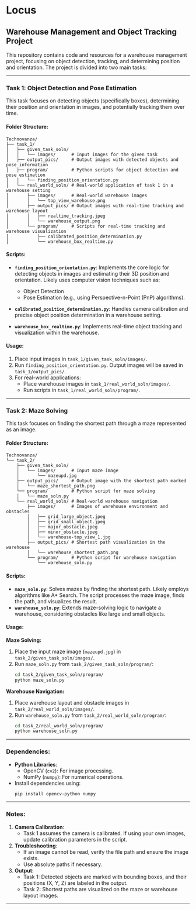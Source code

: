 # Locus 

## Warehouse Management and Object Tracking Project

This repository contains code and resources for a warehouse management project, focusing on object detection, tracking, and determining position and orientation. The project is divided into two main tasks:

---

### Task 1: Object Detection and Pose Estimation

This task focuses on detecting objects (specifically boxes), determining their position and orientation in images, and potentially tracking them over time.

#### Folder Structure:

```
Technovanza/
├── task_1/
│   ├── given_task_soln/
│   │   └── images/      # Input images for the given task
│   ├── output_pics/     # Output images with detected objects and pose information
│   ├── program/         # Python scripts for object detection and pose estimation
│   │   └── finding_position_orientation.py
│   └── real_world_soln/ # Real-world application of task 1 in a warehouse setting
│       ├── images/      # Real-world warehouse images
│       │   └── top_view_warehouse.png
│       ├── output_pics/ # Output images with real-time tracking and warehouse layout
│       │   ├── realtime_tracking.jpeg
│       │   └── warehouse_output.png
│       └── program/     # Scripts for real-time tracking and warehouse visualization
│           ├── calibrated_position_determination.py
│           └── warehouse_box_realtime.py
```

#### Scripts:

- **`finding_position_orientation.py`**: Implements the core logic for detecting objects in images and estimating their 3D position and orientation. Likely uses computer vision techniques such as:
  - Object Detection 
  - Pose Estimation (e.g., using Perspective-n-Point (PnP) algorithms).

- **`calibrated_position_determination.py`**: Handles camera calibration and precise object position determination in a warehouse setting.

- **`warehouse_box_realtime.py`**: Implements real-time object tracking and visualization within the warehouse.

#### Usage:

1. Place input images in `task_1/given_task_soln/images/`.
2. Run `finding_position_orientation.py`. Output images will be saved in `task_1/output_pics/`.
3. For real-world applications:
   - Place warehouse images in `task_1/real_world_soln/images/`.
   - Run scripts in `task_1/real_world_soln/program/`.

---

### Task 2: Maze Solving

This task focuses on finding the shortest path through a maze represented as an image.

#### Folder Structure:

```
Technovanza/
└── task_2/
    ├── given_task_soln/
    │   └── images/      # Input maze image
    │       └── mazeupd.jpg
    ├── output_pics/     # Output image with the shortest path marked
    │   └── maze_shortest_path.png
    └── program/         # Python script for maze solving
    │   └── maze_soln.py
    └── real_world_soln/ # Real-world warehouse navigation
        ├── images/      # Images of warehouse environment and obstacles
        │   ├── grid_large_object.jpeg
        │   ├── grid_small_object.jpeg
        │   ├── major_obstacle.jpeg
        │   ├── minor_obstacle.jpeg
        │   └── warehouse-top_view_1.jpg
        ├── output_pics/ # Shortest path visualization in the warehouse
        │   └── warehouse_shortest_path.png
        └── program/     # Python script for warehouse navigation
            └── warehouse_soln.py
```

#### Scripts:

- **`maze_soln.py`**: Solves mazes by finding the shortest path. Likely employs algorithms like A* Search. The script processes the maze image, finds the path, and visualizes the result.
- **`warehouse_soln.py`**: Extends maze-solving logic to navigate a warehouse, considering obstacles like large and small objects.

#### Usage:

**Maze Solving:**

1. Place the input maze image (`mazeupd.jpg`) in `task_2/given_task_soln/images/`.
2. Run `maze_soln.py` from `task_2/given_task_soln/program/`:
   ```bash
   cd task_2/given_task_soln/program/
   python maze_soln.py
   ```

**Warehouse Navigation:**

1. Place warehouse layout and obstacle images in `task_2/real_world_soln/images/`.
2. Run `warehouse_soln.py` from `task_2/real_world_soln/program/`:
   ```bash
   cd task_2/real_world_soln/program/
   python warehouse_soln.py
   ```

---

### Dependencies:

- **Python Libraries**:
  - OpenCV (`cv2`): For image processing.
  - NumPy (`numpy`): For numerical operations.
- Install dependencies using:
  ```bash
  pip install opencv-python numpy
  ```

---

### Notes:

1. **Camera Calibration**:
   - Task 1 assumes the camera is calibrated. If using your own images, update calibration parameters in the script.
2. **Troubleshooting**:
   - If an image cannot be read, verify the file path and ensure the image exists.
   - Use absolute paths if necessary.
3. **Output**:
   - Task 1: Detected objects are marked with bounding boxes, and their positions (X, Y, Z) are labeled in the output.
   - Task 2: Shortest paths are visualized on the maze or warehouse layout images.

---



